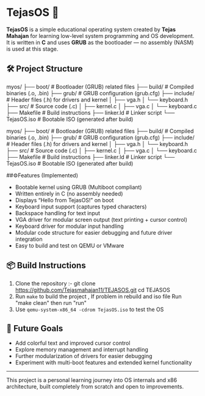 # TejasOS 🚀

**TejasOS** is a simple educational operating system created by **Tejas Mahajan** for learning low-level system programming and OS development. It is written in **C** and uses **GRUB** as the bootloader — no assembly (NASM) is used at this stage.

## 🛠️ Project Structure
   
myos/
├── boot/               # Bootloader (GRUB) related files
├── build/              # Compiled binaries (.o, .bin)
├── grub/               # GRUB configuration (grub.cfg)
├── include/            # Header files (.h) for drivers and kernel
│   ├── vga.h
│   └── keyboard.h
├── src/                # Source code (.c)
│   ├── kernel.c
│   ├── vga.c
│   └── keyboard.c
├── Makefile            # Build instructions
├── linker.ld           # Linker script
└── TejasOS.iso         # Bootable ISO (generated after build)

myos/
├── boot/ # Bootloader (GRUB) related files
├── build/ # Compiled binaries (.o, .bin)
├── grub/ # GRUB configuration (grub.cfg)
├── include/ # Header files (.h) for drivers and kernel
│ ├── vga.h
│ └── keyboard.h
├── src/ # Source code (.c)
│ ├── kernel.c
│ ├── vga.c
│ └── keyboard.c
├── Makefile # Build instructions
├── linker.ld # Linker script
└── TejasOS.iso # Bootable ISO (generated after build)
   

##⚙️Features (Implemented)

- Bootable kernel using GRUB (Multiboot compliant)
- Written entirely in C (no assembly needed)
- Displays “Hello from TejasOS!” on boot
- Keyboard input support (captures typed characters)
- Backspace handling for text input
- VGA driver for modular screen output (text printing + cursor control)
- Keyboard driver for modular input handling
- Modular code structure for easier debugging and future driver integration
- Easy to build and test on QEMU or VMware

## 📦 Build Instructions

1. Clone the repository :-
   git clone https://github.com/Tejasmahajan11/TEJASOS.git
   cd TEJASOS
2. Run `make` to build the project , If problem in rebuild and iso file  Run "make clean" then run "run"
3. Use `qemu-system-x86_64 -cdrom TejasOS.iso` to test the OS

## 🔭 Future Goals

- Add colorful text and improved cursor control
- Explore memory management and interrupt handling
- Further modularization of drivers for easier debugging
- Experiment with multi-boot features and extended kernel functionality

---

This project is a personal learning journey into OS internals and x86 architecture, built completely from scratch and open to improvements.

